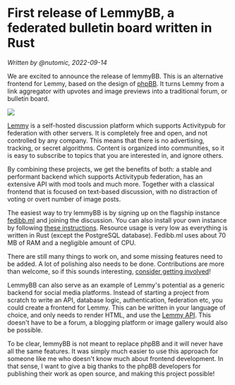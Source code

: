 # First release of LemmyBB, a federated bulletin board written in Rust

_Written by @nutomic, 2022-09-14_

We are excited to announce the release of lemmyBB. This is an alternative frontend for Lemmy, based on the design of [phpBB](https://www.phpbb.com/). It turns Lemmy from a link aggregator with upvotes and image previews into a traditional forum, or bulletin board.

![](https://lemmy.ml/pictrs/image/8d2509c3-d508-4d18-a735-4196d62dbd12.png)

[Lemmy](https://github.com/LemmyNet/lemmy) is a self-hosted discussion platform which supports Activitypub for federation with other servers. It is completely free and open, and not controlled by any company. This means that there is no advertising, tracking, or secret algorithms. Content is organized into communities, so it is easy to subscribe to topics that you are interested in, and ignore others.

By combining these projects, we get the benefits of both: a stable and performant backend which supports Activitypub federation, has an extensive API with mod tools and much more. Together with a classical frontend that is focused on text-based discussion, with no distraction of voting or overt number of image posts.

The easiest way to try lemmyBB is by signing up on the flagship instance [fedibb.ml](https://fedibb.ml/) and joining the discussion. You can also install your own instance by following [these instructions](https://github.com/LemmyNet/lemmyBB#installation). Resource usage is very low as everything is written in Rust (except the PostgreSQL database). Fedibb.ml uses about 70 MB of RAM and a negligible amount of CPU.

There are still many things to work on, and some missing features need to be added. A lot of polishing also needs to be done. Contributions are more than welcome, so if this sounds interesting, [consider getting involved](https://github.com/LemmyNet/lemmyBB)!

LemmyBB can also serve as an example of Lemmy's potential as a generic backend for social media platforms. Instead of starting a project from scratch to write an API, database logic, authentication, federation etc, you could create a frontend for Lemmy. This can be written in your language of choice, and only needs to render HTML, and use the [Lemmy API](https://join-lemmy.org/api/index.html). This doesn't have to be a forum, a blogging platform or image gallery would also be possible.

To be clear, lemmyBB is not meant to replace phpBB and it will never have all the same features. It was simply much easier to use this approach for someone like me who doesn't know much about frontend development. In that sense, I want to give a big thanks to the phpBB developers for publishing their work as open source, and making this project possible!